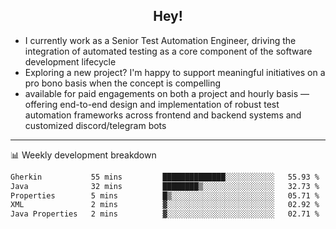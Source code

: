 <h2 align="center">Hey!</h2>

- I currently work as a Senior Test Automation Engineer, driving the integration of automated testing as a core component of the software development lifecycle
- Exploring a new project? I'm happy to support meaningful initiatives on a pro bono basis when the concept is compelling
-  available for paid engagements on both a project and hourly basis — offering end-to-end design and implementation of robust test automation frameworks across frontend and backend systems and customized discord/telegram bots
  
  -------
  
📊 Weekly development breakdown

<!--START_SECTION:waka-->

```txt
Gherkin           55 mins         ██████████████░░░░░░░░░░░   55.93 %
Java              32 mins         ████████▒░░░░░░░░░░░░░░░░   32.73 %
Properties        5 mins          █▒░░░░░░░░░░░░░░░░░░░░░░░   05.71 %
XML               2 mins          ▓░░░░░░░░░░░░░░░░░░░░░░░░   02.92 %
Java Properties   2 mins          ▓░░░░░░░░░░░░░░░░░░░░░░░░   02.71 %
```

<!--END_SECTION:waka-->
